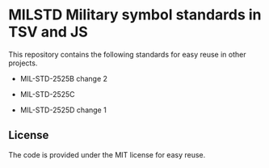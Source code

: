 # MILSTD Military symbol standards in TSV and JS

This repository contains the following standards for easy reuse in other projects.

* MIL-STD-2525B change 2

* MIL-STD-2525C

* MIL-STD-2525D change 1

## License

The code is provided under the MIT license for easy reuse.
